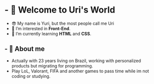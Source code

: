<h1>- 👋 Welcome to Uri's World</h1>

- 😎 My name is Yuri, but the most people call me Uri
- 👀 I’m interested in <strong>Front-End</strong>.
- 🌱 I’m currently learning <strong>HTML</strong> and <strong>CSS</strong>.
<h2>- 📝 About me </h2>
  <ul><li> Actually with 23 years living on Brazil, working with personalized products but migrating for programming.</li>
      <li> Play LoL, Valorant, FIFA and another games to pass time while im not coding or studying.</ul>
